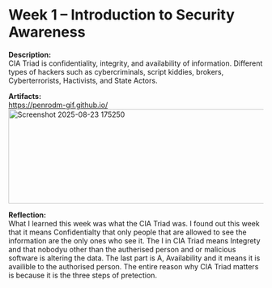 # Week 1 – Introduction to Security Awareness

**Description:**  
CIA Triad is confidentiality, integrity, and availability of information. 
Different types of hackers such as cybercriminals, script kiddies, brokers, Cyberterrorists, Hactivists, and State Actors. 


**Artifacts:**  
https://penrodm-gif.github.io/
<img width="1635" height="186" alt="Screenshot 2025-08-23 175250" src="https://github.com/user-attachments/assets/e589caee-0e3d-4477-9cd5-081d3a72d6a1" />



**Reflection:**  
What I learned this week was what the CIA Triad was. I found out this week that it means Confidentialty that only people that are allowed to see the information are the only ones who see it. The I in CIA Triad means Integrety and that nobodyu other than the autherised person and or malicious software is altering the data. The last part is A, Availability and it means it is availible to the authorised person. The entire reason why CIA Triad matters is because it is the three steps of pretection.
